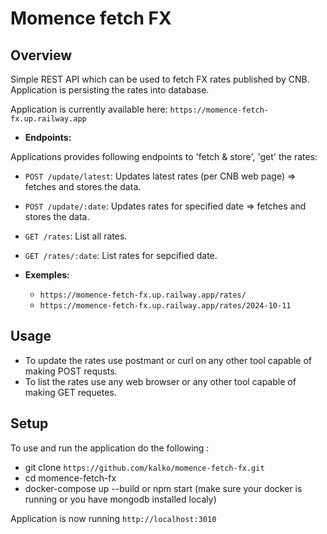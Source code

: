 # Momence fetch FX

## Overview

Simple REST API which can be used to fetch FX rates published by CNB.
Application is persisting the rates into database.

Application is currently available here: `https://momence-fetch-fx.up.railway.app`

- **Endpoints:**

Applications provides following endpoints to 'fetch & store', 'get' the rates:

- `POST /update/latest`: Updates latest rates (per CNB web page) => fetches and stores the data.
- `POST /update/:date`: Updates rates for specified date => fetches and stores the data.
- `GET /rates`: List all rates.
- `GET /rates/:date`: List rates for sepcified date.

- **Exemples:**

  - `https://momence-fetch-fx.up.railway.app/rates/`
  - `https://momence-fetch-fx.up.railway.app/rates/2024-10-11`

## Usage

- To update the rates use postmant or curl on any other tool capable of making POST requsts.
- To list the rates use any web browser or any other tool capable of making GET requetes.

## Setup

To use and run the application do the following :

- git clone `https://github.com/kalko/momence-fetch-fx.git`
- cd momence-fetch-fx
- docker-compose up --build or npm start (make sure your docker is running or you have mongodb installed localy)

Application is now running `http://localhost:3010`
